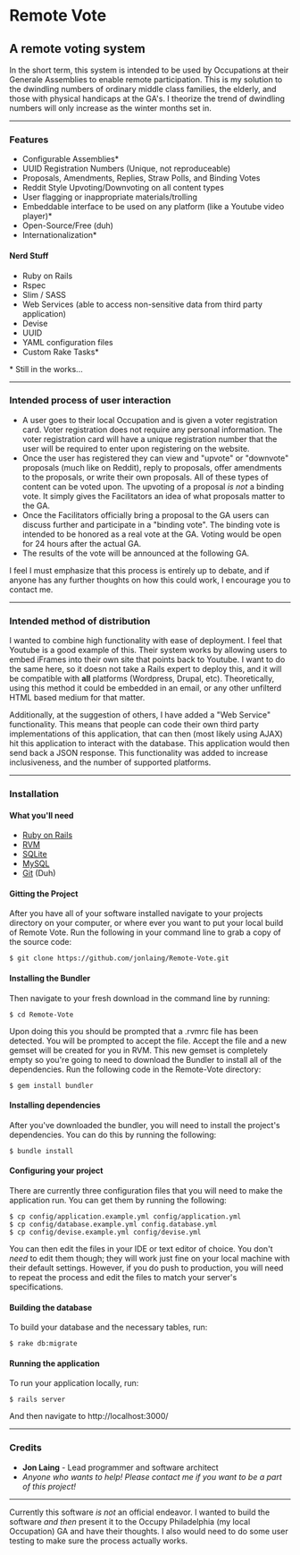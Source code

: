 # Remote Vote
## A remote voting system

In the short term, this system is intended to be used by Occupations at their Generale Assemblies to enable remote participation. This is my solution to the dwindling numbers of ordinary middle class families, the elderly, and those with physical handicaps at the GA's. I theorize the trend of dwindling numbers will only increase as the winter months set in.
*******************************************************************************************************************
### Features

- Configurable Assemblies\*
- UUID Registration Numbers (Unique, not reproduceable)
- Proposals, Amendments, Replies, Straw Polls, and Binding Votes
- Reddit Style Upvoting/Downvoting on all content types
- User flagging or inappropriate materials/trolling
- Embeddable interface to be used on any platform (like a Youtube video player)\*
- Open-Source/Free (duh)
- Internationalization\*

#### Nerd Stuff

- Ruby on Rails
- Rspec
- Slim / SASS
- Web Services (able to access non-sensitive data from third party application)
- Devise
- UUID
- YAML configuration files
- Custom Rake Tasks\*

\* Still in the works...

*******************************************************************************************************************
### Intended process of user interaction

- A user goes to their local Occupation and is given a voter registration card. Voter registration does not require any personal information. The voter registration card will have a unique registration number that the user will be required to enter upon registering on the website.
- Once the user has registered they can view and "upvote" or "downvote" proposals (much like on Reddit), reply to proposals, offer amendments to the proposals, or write their own proposals. All of these types of content can be voted upon. The upvoting of a proposal *is not* a binding vote. It simply gives the Facilitators an idea of what proposals matter to the GA.
- Once the Facilitators officially bring a proposal to the GA users can discuss further and participate in a "binding vote". The binding vote is intended to be honored as a real vote at the GA. Voting would be open for 24 hours after the actual GA.
- The results of the vote will be announced at the following GA.

I feel I must emphasize that this process is entirely up to debate, and if anyone has any further thoughts on how this could work, I encourage you to contact me.
*******************************************************************************************************************
### Intended method of distribution

I wanted to combine high functionality with ease of deployment. I feel that Youtube is a good example of this. Their system works by allowing users to embed iFrames into their own site that points back to Youtube. I want to do the same here, so it doesn not take a Rails expert to deploy this, and it will be compatible with **all** platforms (Wordpress, Drupal, etc). Theoretically, using this method it could be embedded in an email, or any other unfilterd HTML based medium for that matter.

Additionally, at the suggestion of others, I have added a "Web Service" functionality. This means that people can code their own third party implementations of this application, that can then (most likely using AJAX) hit this application to interact with the database. This application would then send back a JSON response. This functionality was added to increase inclusiveness, and the number of supported platforms.
*******************************************************************************************************************
### Installation
#### What you'll need
- [Ruby on Rails](http://rubyonrails.org/download)
- [RVM](http://beginrescueend.com/)
- [SQLite](http://www.sqlite.org/)
- [MySQL](http://www.mysql.com/)
- [Git](http://git-scm.com/download) (Duh)

#### Gitting the Project

After you have all of your software installed navigate to your projects directory on your computer, or where ever you want to put your local build of Remote Vote. Run the following in your command line to grab a copy of the source code:

	$ git clone https://github.com/jonlaing/Remote-Vote.git

#### Installing the Bundler

Then navigate to your fresh download in the command line by running:

	$ cd Remote-Vote

Upon doing this you should be prompted that a .rvmrc file has been detected. You will be prompted to accept the file. Accept the file and a new gemset will be created for you in RVM. This new gemset is completely empty so you're going to need to download the Bundler to install all of the dependencies. Run the following code in the Remote-Vote directory:

	$ gem install bundler

#### Installing dependencies

After you've downloaded the bundler, you will need to install the project's dependencies. You can do this by running the following:

	$ bundle install

#### Configuring your project

There are currently three configuration files that you will need to make the application run. You can get them by running the following:

	$ cp config/application.example.yml config/application.yml
	$ cp config/database.example.yml config.database.yml
	$ cp config/devise.example.yml config/devise.yml

You can then edit the files in your IDE or text editor of choice. You don't _need_ to edit them though; they will work just fine on your local machine with their default settings. However, if you do push to production, you will need to repeat the process and edit the files to match your server's specifications.

#### Building the database

To build your database and the necessary tables, run:

	$ rake db:migrate

#### Running the application

To run your application locally, run:

	$ rails server

And then navigate to http://localhost:3000/
*******************************************************************************************************************

### Credits

- **Jon Laing** - Lead programmer and software architect
- _Anyone who wants to help! Please contact me if you want to be a part of this project!_

*******************************************************************************************************************
Currently this software *is not* an official endeavor. I wanted to build the software *and then* present it to the Occupy Philadelphia (my local Occupation) GA and have their thoughts. I also would need to do some user testing to make sure the process actually works.

